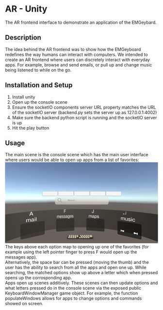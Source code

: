 # AR - Unity
The AR frontend interface to demonstrate an application of the EMGeybard.

## Description
The idea behind the AR frontend was to show how the EMGeyboard redefines the way humans can interact with computers.
We intended to create an AR frontend where users can discretely interact with everyday apps. For example, browse and send emails, or pull up and change music being listened to while on the go.

## Installation and Setup
1. Install unity
1. Open up the console scene
1. Ensure the socketIO components server URL property matches the URL of the socketIO server (backend.py sets the server up as 127.0.0.1:4002)
1. Make sure the backend python script is running and the socketIO server is up
1. Hit the play button

## Usage
The main scene is the console scene which has the main user interface where users would be able to open up apps from a list of favorites:
![console scene screenshot](https://raw.githubusercontent.com/NTX-McGill/NeuroTechX-McGill-2020/main/src/unity_ar/console.png)
The keys above each option map to opening up one of the favorites (for example using the left pointer finger to press F would open up the messages app).<br>
Alternatively, the space bar can be pressed (moving the thumb) and the user has the ability to search from all the apps and open one up.
While searching, the matched options show up above a letter which when pressed opens up the corrosponding app.<br>
Apps open up scenes additively. These scenes can then update options and what letters pressed do in the console scene via the exposed public KeyboardWindowManager game object. For example, the function populateWindows allows for apps to change options and commands showed on screen.
